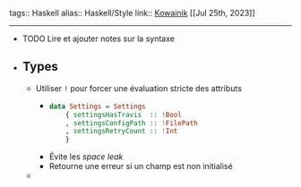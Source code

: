 tags:: Haskell
alias:: Haskell/Style
link:: [Kowainik](https://kowainik.github.io/posts/2019-02-06-style-guide) 
[[Jul 25th, 2023]]
***

- TODO Lire et ajouter notes sur la syntaxe
- ## Types
	- Utiliser `!` pour forcer une évaluation stricte des attributs
		- ```haskell
		  data Settings = Settings
		      { settingsHasTravis  :: !Bool
		      , settingsConfigPath :: !FilePath
		      , settingsRetryCount :: !Int
		      }
		  ```
		- Évite les *space leak*
		- Retourne une erreur si un champ est non initialisé
	-